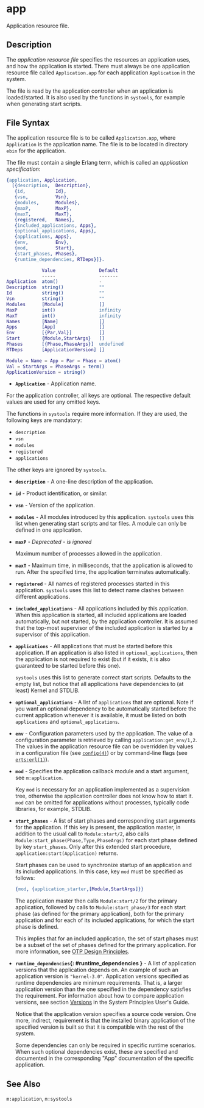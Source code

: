 <!--
%CopyrightBegin%

Copyright Ericsson AB 2023-2024. All Rights Reserved.

Licensed under the Apache License, Version 2.0 (the "License");
you may not use this file except in compliance with the License.
You may obtain a copy of the License at

    http://www.apache.org/licenses/LICENSE-2.0

Unless required by applicable law or agreed to in writing, software
distributed under the License is distributed on an "AS IS" BASIS,
WITHOUT WARRANTIES OR CONDITIONS OF ANY KIND, either express or implied.
See the License for the specific language governing permissions and
limitations under the License.

%CopyrightEnd%
-->
# app

Application resource file.

## Description

The _application resource file_ specifies the resources an application uses, and
how the application is started. There must always be one application resource
file called `Application.app` for each application `Application` in the system.

The file is read by the application controller when an application is
loaded/started. It is also used by the functions in `systools`, for example when
generating start scripts.

## File Syntax

The application resource file is to be called `Application.app`, where
`Application` is the application name. The file is to be located in directory
`ebin` for the application.

The file must contain a single Erlang term, which is called an _application
specification_:

```erlang
{application, Application,
  [{description,  Description},
   {id,           Id},
   {vsn,          Vsn},
   {modules,      Modules},
   {maxP,         MaxP},
   {maxT,         MaxT},
   {registered,   Names},
   {included_applications, Apps},
   {optional_applications, Apps},
   {applications, Apps},
   {env,          Env},
   {mod,          Start},
   {start_phases, Phases},
   {runtime_dependencies, RTDeps}]}.

             Value                Default
             -----                -------
Application  atom()               -
Description  string()             ""
Id           string()             ""
Vsn          string()             ""
Modules      [Module]             []
MaxP         int()                infinity
MaxT         int()                infinity
Names        [Name]               []
Apps         [App]                []
Env          [{Par,Val}]          []
Start        {Module,StartArgs}   []
Phases       [{Phase,PhaseArgs}]  undefined
RTDeps       [ApplicationVersion] []

Module = Name = App = Par = Phase = atom()
Val = StartArgs = PhaseArgs = term()
ApplicationVersion = string()
```

- **`Application`** - Application name.

For the application controller, all keys are optional. The respective default
values are used for any omitted keys.

The functions in `systools` require more information. If they are used, the
following keys are mandatory:

- `description`
- `vsn`
- `modules`
- `registered`
- `applications`

The other keys are ignored by `systools`.

- **`description`** - A one-line description of the application.

- **`id`** - Product identification, or similar.

- **`vsn`** - Version of the application.

- **`modules`** - All modules introduced by this application. `systools` uses
  this list when generating start scripts and tar files. A module can only be
  defined in one application.

- **`maxP`** - _Deprecated - is ignored_

  Maximum number of processes allowed in the application.

- **`maxT`** - Maximum time, in milliseconds, that the application is allowed to
  run. After the specified time, the application terminates automatically.

- **`registered`** - All names of registered processes started in this
  application. `systools` uses this list to detect name clashes between
  different applications.

- **`included_applications`** - All applications included by this application.
  When this application is started, all included applications are loaded
  automatically, but not started, by the application controller. It is assumed
  that the top-most supervisor of the included application is started by a
  supervisor of this application.

- **`applications`** - All applications that must be started before this
  application. If an application is also listed in `optional_applications`, then
  the application is not required to exist (but if it exists, it is also
  guaranteed to be started before this one).

  `systools` uses this list to generate correct start scripts. Defaults to the
  empty list, but notice that all applications have dependencies to (at least)
  Kernel and STDLIB.

- **`optional_applications`** - A list of `applications` that are optional. Note
  if you want an optional dependency to be automatically started before the
  current application whenever it is available, it must be listed on both
  `applications` and `optional_applications`.

- **`env`** - Configuration parameters used by the application. The value of a
  configuration parameter is retrieved by calling `application:get_env/1,2`. The
  values in the application resource file can be overridden by values in a
  configuration file (see [`config(4)`](config.md)) or by command-line flags
  (see [`erts:erl(1)`](`e:erts:erl_cmd.md`)).

- **`mod`** - Specifies the application callback module and a start argument,
  see `m:application`.

  Key `mod` is necessary for an application implemented as a supervision tree,
  otherwise the application controller does not know how to start it. `mod` can
  be omitted for applications without processes, typically code libraries, for
  example, STDLIB.

- **`start_phases`** - A list of start phases and corresponding start arguments
  for the application. If this key is present, the application master, in
  addition to the usual call to `Module:start/2`, also calls
  `Module:start_phase(Phase,Type,PhaseArgs)` for each start phase defined by key
  `start_phases`. Only after this extended start procedure,
  `application:start(Application)` returns.

  Start phases can be used to synchronize startup of an application and its
  included applications. In this case, key `mod` must be specified as follows:

  ```erlang
  {mod, {application_starter,[Module,StartArgs]}}
  ```

  The application master then calls `Module:start/2` for the primary
  application, followed by calls to `Module:start_phase/3` for each start phase
  (as defined for the primary application), both for the primary application and
  for each of its included applications, for which the start phase is defined.

  This implies that for an included application, the set of start phases must be
  a subset of the set of phases defined for the primary application. For more
  information, see [OTP Design Principles](`e:system:applications.md`).

- **`runtime_dependencies`{: #runtime_dependencies }** - A list of application
  versions that the application depends on. An example of such an application
  version is `"kernel-3.0"`. Application versions specified as runtime
  dependencies are minimum requirements. That is, a larger application version
  than the one specified in the dependency satisfies the requirement. For
  information about how to compare application versions, see section
  [Versions](`e:system:versions.md`) in the System Principles User's Guide.

  Notice that the application version specifies a source code version. One more,
  indirect, requirement is that the installed binary application of the
  specified version is built so that it is compatible with the rest of the
  system.

  Some dependencies can only be required in specific runtime scenarios. When
  such optional dependencies exist, these are specified and documented in the
  corresponding "App" documentation of the specific application.

## See Also

`m:application`, `m:systools`
